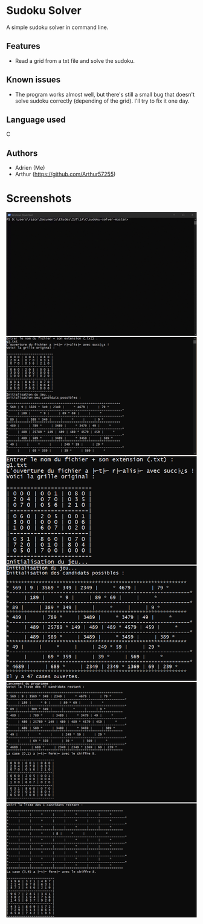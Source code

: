 # Sudoku Solver

A simple sudoku solver in command line.

## Features

* Read a grid from a txt file and solve the sudoku.

## Known issues

* The program works almost well, but there's still a small bug that doesn't solve sudoku correctly (depending of the grid). I'll try to fix it one day.

## Language used

C

## Authors

* Adrien (Me)
* Arthur (https://github.com/Arthur57255)

# Screenshots

![sudokugif](./img/sudoku_gif.gif)
![sudoku1](./img/sudoku_1.png)
![sudoku11](./img/sudoku_11.png)
![sudoku2](./img/sudoku_2.png)
![sudoku3](./img/sudoku_3.png)
![sudoku4](./img/sudoku_4.png)
